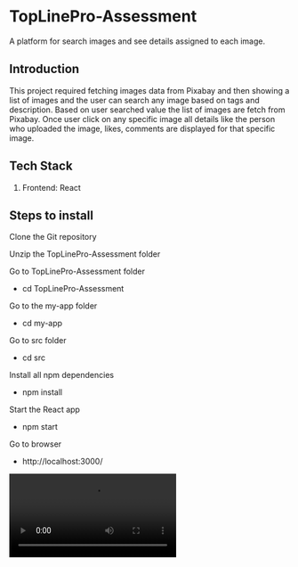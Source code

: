 # TopLinePro-Assessment

A platform for search images and see details assigned to each image.


## Introduction

This project required fetching images data from Pixabay and then showing a list of images and the user can search any image based on tags and description. Based on user searched value 
the list of images are fetch from Pixabay. Once user click on any specific image all details like the person who uploaded the image, likes, comments are displayed for that specific
image.

  
## Tech Stack

 1. Frontend: React

## Steps to install 

Clone the Git repository

Unzip the TopLinePro-Assessment folder

Go to TopLinePro-Assessment folder

- cd TopLinePro-Assessment

Go to the my-app folder

- cd my-app

Go to src folder

- cd src

Install all npm dependencies

- npm install

Start the React app

- npm start

Go to browser

- http://localhost:3000/

![](UI.mov)

   
